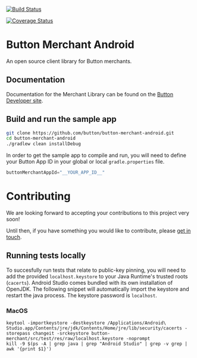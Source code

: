 [![Build Status](https://travis-ci.com/button/button-merchant-android.svg?token=csLDMWdyHoUrMqv9JzCZ&branch=master)](https://travis-ci.com/button/button-merchant-android)

[![Coverage Status](https://coveralls.io/repos/github/button/button-merchant-android-private/badge.svg?branch=master&t=VbxDcA)](https://coveralls.io/github/button/button-merchant-android-private?branch=master)

# Button Merchant Android
An open source client library for Button merchants.

## Documentation
Documentation for the Merchant Library can be found on the [Button Developer site](https://developer.usebutton.com/guides/merchants/android/open-source-merchant-library).


## Build and run the sample app
```bash
git clone https://github.com/button/button-merchant-android.git
cd button-merchant-android
./gradlew clean installDebug
```

In order to get the sample app to compile and run, you will need to define your Button App ID in your global or local `gradle.properties` file.

```groovy
buttonMerchantAppId="__YOUR_APP_ID__"
```

# Contributing
We are looking forward to accepting your contributions to this project very soon!

Until then, if you have something you would like to contribute, please [get in touch](opensource@usebutton.com).

## Running tests locally
To succesfully run tests that relate to public-key pinning, you will need to add the provided `localhost.keystore` to your Java Runtime's trusted roots (`cacerts`).
Android Studio comes bundled with its own installation of OpenJDK. The following snippet will automatically import the keystore and restart the java process. The keystore password is `localhost`.
### MacOS
```
keytool -importkeystore -destkeystore /Applications/Android\ Studio.app/Contents/jre/jdk/Contents/Home/jre/lib/security/cacerts -storepass changeit -srckeystore button-merchant/src/test/res/raw/localhost.keystore -noprompt
kill -9 $(ps -A | grep java | grep "Android Studio" | grep -v grep | awk '{print $1}')
```
